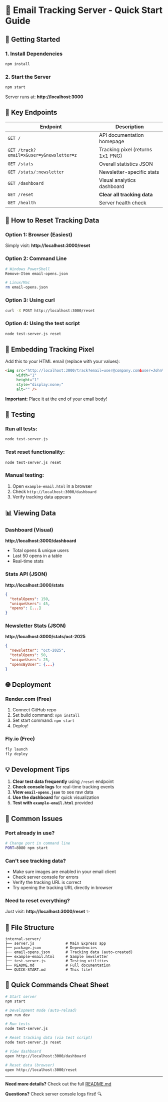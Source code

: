# 📧 Email Tracking Server - Quick Start Guide

## 🚀 Getting Started

### 1. Install Dependencies
```bash
npm install
```

### 2. Start the Server
```bash
npm start
```

Server runs at: **http://localhost:3000**

## 🔑 Key Endpoints

| Endpoint | Description |
|----------|-------------|
| `GET /` | API documentation homepage |
| `GET /track?email=x&user=y&newsletter=z` | Tracking pixel (returns 1x1 PNG) |
| `GET /stats` | Overall statistics JSON |
| `GET /stats/:newsletter` | Newsletter-specific stats |
| `GET /dashboard` | Visual analytics dashboard |
| `GET /reset` | **Clear all tracking data** |
| `GET /health` | Server health check |

## 🧹 How to Reset Tracking Data

### Option 1: Browser (Easiest)
Simply visit: **http://localhost:3000/reset**

### Option 2: Command Line
```bash
# Windows PowerShell
Remove-Item email-opens.json

# Linux/Mac  
rm email-opens.json
```

### Option 3: Using curl
```bash
curl -X POST http://localhost:3000/reset
```

### Option 4: Using the test script
```bash
node test-server.js reset
```

## 📧 Embedding Tracking Pixel

Add this to your HTML email (replace with your values):

```html
<img src="http://localhost:3000/track?email=user@company.com&user=John%20Doe&newsletter=oct-2025" 
     width="1" 
     height="1" 
     style="display:none;" 
     alt="" />
```

**Important:** Place it at the end of your email body!

## 🧪 Testing

### Run all tests:
```bash
node test-server.js
```

### Test reset functionality:
```bash
node test-server.js reset
```

### Manual testing:
1. Open `example-email.html` in a browser
2. Check `http://localhost:3000/dashboard`
3. Verify tracking data appears

## 📊 Viewing Data

### Dashboard (Visual)
**http://localhost:3000/dashboard**
- Total opens & unique users
- Last 50 opens in a table
- Real-time stats

### Stats API (JSON)
**http://localhost:3000/stats**
```json
{
  "totalOpens": 150,
  "uniqueUsers": 45,
  "opens": [...]
}
```

### Newsletter Stats (JSON)
**http://localhost:3000/stats/oct-2025**
```json
{
  "newsletter": "oct-2025",
  "totalOpens": 50,
  "uniqueUsers": 25,
  "opensByUser": {...}
}
```

## 🌐 Deployment

### Render.com (Free)
1. Connect GitHub repo
2. Set build command: `npm install`
3. Set start command: `npm start`
4. Deploy!

### Fly.io (Free)
```bash
fly launch
fly deploy
```

## 💡 Development Tips

1. **Clear test data frequently** using `/reset` endpoint
2. **Check console logs** for real-time tracking events
3. **View `email-opens.json`** to see raw data
4. **Use the dashboard** for quick visualization
5. **Test with `example-email.html`** provided

## 🐛 Common Issues

### Port already in use?
```bash
# Change port in command line
PORT=8080 npm start
```

### Can't see tracking data?
- Make sure images are enabled in your email client
- Check server console for errors
- Verify the tracking URL is correct
- Try opening the tracking URL directly in browser

### Need to reset everything?
Just visit: **http://localhost:3000/reset** ✨

## 📝 File Structure

```
internal-server/
├── server.js              # Main Express app
├── package.json           # Dependencies
├── email-opens.json       # Tracking data (auto-created)
├── example-email.html     # Sample newsletter
├── test-server.js         # Testing utilities
├── README.md              # Full documentation
└── QUICK-START.md         # This file!
```

## 🎯 Quick Commands Cheat Sheet

```bash
# Start server
npm start

# Development mode (auto-reload)
npm run dev

# Run tests
node test-server.js

# Reset tracking data (via test script)
node test-server.js reset

# View dashboard
open http://localhost:3000/dashboard

# Reset data (browser)
open http://localhost:3000/reset
```

---

**Need more details?** Check out the full [README.md](README.md)

**Questions?** Check server console logs first! 🔍

